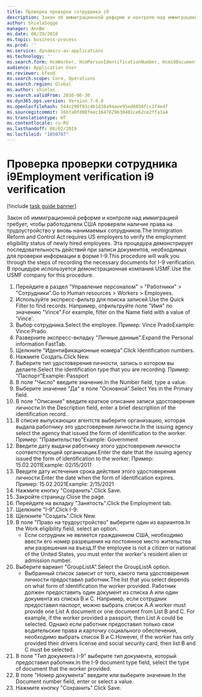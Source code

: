 ```yaml
---
title: Проверка проверки сотрудника i9
description: Закон об иммиграционной реформе и контроле над иммиграцией требует, чтобы работодатели США проверяли наличие права на трудоустройство у вновь нанимаемых сотрудников.
author: ShielaSogge
manager: AnnBe
ms.date: 08/29/2018
ms.topic: business-process
ms.prod: ''
ms.service: dynamics-ax-applications
ms.technology: ''
ms.search.form: HcmWorker, HcmPersonIdentificationNumber, Hcmi9Document
audience: Application User
ms.reviewer: kfend
ms.search.scope: Core, Operations
ms.search.region: Global
ms.author: shielas
ms.search.validFrom: 2016-06-30
ms.dyn365.ops.version: Version 7.0.0
ms.openlocfilehash: 544c298f83c4b1838a94aee95ed6038fcc1f4e4f
ms.sourcegitcommit: 16bfa0fd08feec1647829630401ce62ce2ffa1a4
ms.translationtype: HT
ms.contentlocale: ru-RU
ms.lasthandoff: 08/02/2019
ms.locfileid: "1850787"
---
```

# <a name="employment-verification-i9-verification"></a><span data-ttu-id="493b2-103">Проверка проверки сотрудника i9</span><span class="sxs-lookup"><span data-stu-id="493b2-103">Employment verification i9 verification</span></span>

[!include [task guide banner](../../../includes/task-guide-banner.md)]

<span data-ttu-id="493b2-104">Закон об иммиграционной реформе и контроле над иммиграцией требует, чтобы работодатели США проверяли наличие права на трудоустройство у вновь нанимаемых сотрудников.</span><span class="sxs-lookup"><span data-stu-id="493b2-104">The Immigration Reform and Control Act requires US employers to verify the employment eligibility status of newly hired employees.</span></span> <span data-ttu-id="493b2-105">Эта процедура демонстрирует последовательность действий при записи документов, необходимых для проверки информации в форме I-9.</span><span class="sxs-lookup"><span data-stu-id="493b2-105">This procedure will walk you through the steps of recording the necessary documents for I-9 verification.</span></span> <span data-ttu-id="493b2-106">В процедуре используется демонстрационная компания USMF.</span><span class="sxs-lookup"><span data-stu-id="493b2-106">Use the USMF company for this procedure.</span></span>

1. <span data-ttu-id="493b2-107">Перейдите в раздел "Управление персоналом" > "Работники" > "Сотрудники".</span><span class="sxs-lookup"><span data-stu-id="493b2-107">Go to Human resources > Workers > Employees.</span></span>
2. <span data-ttu-id="493b2-108">Используйте экспресс-фильтр для поиска записей.</span><span class="sxs-lookup"><span data-stu-id="493b2-108">Use the Quick Filter to find records.</span></span> <span data-ttu-id="493b2-109">Например, отфильтруйте поле "Имя" по значению "Vince".</span><span class="sxs-lookup"><span data-stu-id="493b2-109">For example, filter on the Name field with a value of 'Vince'.</span></span>
3. <span data-ttu-id="493b2-110">Выбор сотрудника.</span><span class="sxs-lookup"><span data-stu-id="493b2-110">Select the employee.</span></span> <span data-ttu-id="493b2-111">Пример: Vince Prado</span><span class="sxs-lookup"><span data-stu-id="493b2-111">Example: Vince Prado</span></span>
4. <span data-ttu-id="493b2-112">Разверните экспресс-вкладку "Личные данные".</span><span class="sxs-lookup"><span data-stu-id="493b2-112">Expand the Personal information FastTab.</span></span>
5. <span data-ttu-id="493b2-113">Щелкните "Идентификационные номера".</span><span class="sxs-lookup"><span data-stu-id="493b2-113">Click Identification numbers.</span></span>
6. <span data-ttu-id="493b2-114">Нажмите Создать.</span><span class="sxs-lookup"><span data-stu-id="493b2-114">Click New.</span></span>
7. <span data-ttu-id="493b2-115">Выберите тип удостоверения личности, запись о котором вы делаете.</span><span class="sxs-lookup"><span data-stu-id="493b2-115">Select the identification type that you are recording.</span></span> <span data-ttu-id="493b2-116">Пример: "Паспорт"</span><span class="sxs-lookup"><span data-stu-id="493b2-116">Example: Passport</span></span>
8. <span data-ttu-id="493b2-117">В поле "Число" введите значение.</span><span class="sxs-lookup"><span data-stu-id="493b2-117">In the Number field, type a value.</span></span>
9. <span data-ttu-id="493b2-118">Выберите значение "Да" в поле "Основной".</span><span class="sxs-lookup"><span data-stu-id="493b2-118">Select Yes in the Primary field.</span></span>
10. <span data-ttu-id="493b2-119">В поле "Описание" введите краткое описание записи удостоверения личности.</span><span class="sxs-lookup"><span data-stu-id="493b2-119">In the Description field, enter a brief description of the identification record..</span></span>
11. <span data-ttu-id="493b2-120">В списке выпускающих агентств выберите организацию, которая выдала работнику это удостоверения личности.</span><span class="sxs-lookup"><span data-stu-id="493b2-120">In the issuing agency select the agency that issued the form of identification to the worker.</span></span> <span data-ttu-id="493b2-121">Пример: "Правительство"</span><span class="sxs-lookup"><span data-stu-id="493b2-121">Example: Government</span></span>
12. <span data-ttu-id="493b2-122">Введите дату выдачи работнику этого удостоверения личности соответствующей организации.</span><span class="sxs-lookup"><span data-stu-id="493b2-122">Enter the date that the issuing agency issued the form of identification to the worker.</span></span> <span data-ttu-id="493b2-123">Пример: 15.02.2011</span><span class="sxs-lookup"><span data-stu-id="493b2-123">Example: 02/15/2011</span></span>
13. <span data-ttu-id="493b2-124">Введите дату истечения срока действия этого удостоверения личности.</span><span class="sxs-lookup"><span data-stu-id="493b2-124">Enter the date when the form of identification expires.</span></span> <span data-ttu-id="493b2-125">Пример: 15.02.2021</span><span class="sxs-lookup"><span data-stu-id="493b2-125">Example: 2/15/2021</span></span>
14. <span data-ttu-id="493b2-126">Нажмите кнопку "Сохранить".</span><span class="sxs-lookup"><span data-stu-id="493b2-126">Click Save.</span></span>
15. <span data-ttu-id="493b2-127">Закройте страницу.</span><span class="sxs-lookup"><span data-stu-id="493b2-127">Close the page.</span></span>
16. <span data-ttu-id="493b2-128">Перейдите на вкладку "Занятость".</span><span class="sxs-lookup"><span data-stu-id="493b2-128">Click the Employment tab.</span></span>
17. <span data-ttu-id="493b2-129">Щелкните "I-9".</span><span class="sxs-lookup"><span data-stu-id="493b2-129">Click I-9.</span></span>
18. <span data-ttu-id="493b2-130">Щелкните "Создать".</span><span class="sxs-lookup"><span data-stu-id="493b2-130">Click New.</span></span>
19. <span data-ttu-id="493b2-131">В поле "Право на трудоустройство" выберите один из вариантов.</span><span class="sxs-lookup"><span data-stu-id="493b2-131">In the Work eligibility field, select an option.</span></span>
    * <span data-ttu-id="493b2-132">Если сотрудник не является гражданином США, необходимо ввести его номер разрешения на постоянное место жительства или разрешения на въезд.</span><span class="sxs-lookup"><span data-stu-id="493b2-132">If the employee is not a citizen or national of the United States, you must enter the worker's resident alien or admission number.</span></span>  
20. <span data-ttu-id="493b2-133">Выберите вариант "GroupListA".</span><span class="sxs-lookup"><span data-stu-id="493b2-133">Select the GroupListA option.</span></span>
    * <span data-ttu-id="493b2-134">Выбранный список зависит от того, какого типа удостоверения личности предоставил работник.</span><span class="sxs-lookup"><span data-stu-id="493b2-134">The list that you select depends on what form of identification the worker provided.</span></span> <span data-ttu-id="493b2-135">Работник должен предоставить один документ из списка A или один документа из списка B и C. Например, если сотрудник предоставил паспорт, можно выбрать список A.</span><span class="sxs-lookup"><span data-stu-id="493b2-135">A worker must provide one List A document or one document from List B and C. For example, if the worker provided a passport, then List A could be selected.</span></span> <span data-ttu-id="493b2-136">Однако если работник предоставил только свои водительские права и карточку социального обеспечения, необходимо выбрать список B и C.</span><span class="sxs-lookup"><span data-stu-id="493b2-136">However, if the worker has only provided their drivers license and social security card, then list B and C must be selected.</span></span>  
21. <span data-ttu-id="493b2-137">В поле "Тип документа I-9" выберите тип документа, который предоставил работник.</span><span class="sxs-lookup"><span data-stu-id="493b2-137">In the I-9 document type field, select the type of document that the worker provided.</span></span>
22. <span data-ttu-id="493b2-138">В поле "Номер документа" введите или выберите значение.</span><span class="sxs-lookup"><span data-stu-id="493b2-138">In the Document number field, enter or select a value.</span></span>
23. <span data-ttu-id="493b2-139">Нажмите кнопку "Сохранить".</span><span class="sxs-lookup"><span data-stu-id="493b2-139">Click Save.</span></span>

